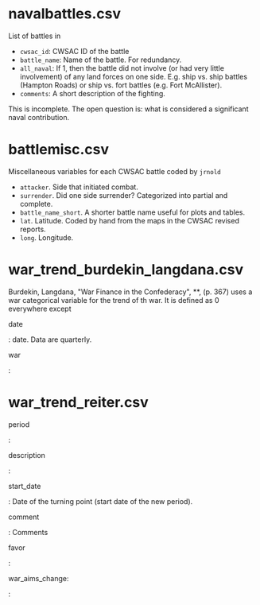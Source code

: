 # navalbattles.csv

List of battles in

- `cwsac_id`: CWSAC ID of the battle
- `battle_name`: Name of the battle. For redundancy.
- `all_naval`: If 1, then the battle did not involve (or had very little involvement) of any land forces on one side. E.g. ship vs. ship battles (Hampton Roads) or ship vs. fort battles (e.g. Fort McAllister).
- `comments`: A short description of the fighting.

This is incomplete. The open question is: what is considered a significant naval contribution.

# battlemisc.csv

Miscellaneous variables for each CWSAC battle coded by ``jrnold``

- `attacker`. Side that initiated combat.
- `surrender`. Did one side surrender? Categorized into partial and complete.
- ``battle_name_short``. A shorter battle name useful for plots and tables.
- ``lat``. Latitude. Coded by hand from the maps in the CWSAC revised reports.
- ``long``. Longitude.

# war_trend_burdekin_langdana.csv

Burdekin, Langdana, "War Finance in the Confederacy", **, (p. 367) uses a war categorical variable for the trend of th war.
It is defined as 0 everywhere except


date

:    date. Data are quarterly.

war

:    

# war_trend_reiter.csv


period

:    

description

:    

start_date

:    Date of the turning point (start date of the new period).

comment

:    Comments

favor

:    

war_aims_change:

:    







